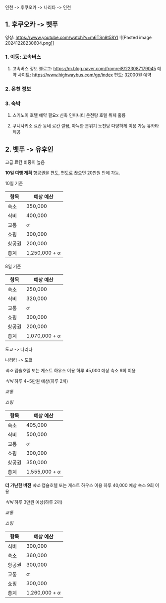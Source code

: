 인천 -> 후쿠오카 -> 나리타 -> 인천

## 1. 후쿠오카 -> 벳푸
영상: https://www.youtube.com/watch?v=m6TSn9t58YI
![[Pasted image 20241228230604.png]]

### 1. 이동: 고속버스

1. 고속버스
	정보 블로그: https://m.blog.naver.com/fromrei8/223087179045
	예약 사이트: https://www.highwaybus.com/gp/index
	편도: 32000원 예약
### 2. 온천 정보


### 3. 숙박
1. 스기노이 호텔
	예약 필요x 
	신축
	인피니티 온천탕
	호텔 뷔페 훌륭

2. 쿠니사키소 료칸
	동네 료칸
	깔끔, 아늑한 분위기
	노천탕 다양하게 이용 가능
	유카타 제공
	

## 2. 벳푸 -> 유후인
고급 료칸 비중이 높음






**10일 여행 계획**
항공권을 편도, 편도로 끊으면 20만원 안에 가능.

10일 기준

| 항목  | 예상 예산                |
| --- | -------------------- |
| 숙소  | 350,000              |
| 식비  | 400,000              |
| 교통  | $\alpha$             |
| 쇼핑  | 300,000              |
| 항공권 | 200,000              |
| 총계  | 1,250,000 + $\alpha$ |

8일 기준

| 항목  | 예상 예산                |
| --- | -------------------- |
| 숙소  | 250,000              |
| 식비  | 320,000              |
| 교통  | $\alpha$             |
| 쇼핑  | 300,000              |
| 항공권 | 200,000              |
| 총계  | 1,070,000 + $\alpha$ |
도쿄 -> 나리타


나리타 -> 도쿄



*숙소*
캡슐호텔 또는 게스트 하우스 이용
하루 45,000 예상
숙소 9회 이용

*식비*
하루 4~5만원 예상(하루 2끼)

*교통*

*쇼핑*

| 항목  | 예상 예산                |
| --- | -------------------- |
| 숙소  | 405,000              |
| 식비  | 500,000              |
| 교통  | $\alpha$             |
| 쇼핑  | 300,000              |
| 항공권 | 350,000              |
| 총계  | 1,555,000 + $\alpha$ |

**더 가난한 버전**
*숙소*
캡슐호텔 또는 게스트 하우스 이용
하루 40,000 예상
숙소 9회 이용

*식비*
하루 3만원 예상(하루 2끼)

*교통*

*쇼핑*

| 항목  | 예상 예산                |
| --- | -------------------- |
| 식비  | 300,000              |
| 숙소  | 360,000              |
| 항공권 | 300,000              |
| 교통  | $\alpha$             |
| 쇼핑  | 300,000              |
| 총계  | 1,260,000 + $\alpha$ |
